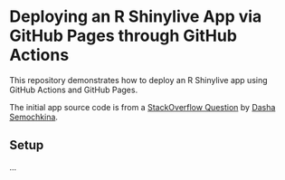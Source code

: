 # Deploying an R Shinylive App via GitHub Pages through GitHub Actions

This repository demonstrates how to deploy an R Shinylive app using GitHub Actions and GitHub Pages.

The initial app source code is from a [StackOverflow Question](https://stackoverflow.com/questions/78153629/static-version-of-r-shiny-app-using-shinylive-package-failing-to-preload-package) by [Dasha Semochkina](https://stackoverflow.com/users/23593955/dasha-semochkina).

## Setup

... 

